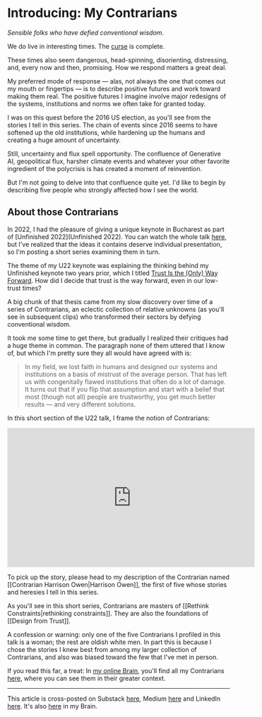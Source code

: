 # Introducing: My Contrarians
 
*Sensible folks who have defied conventional wisdom.* 

We do live in interesting times. The [curse](https://quoteinvestigator.com/2015/12/18/live/) is complete. 

These times also seem dangerous, head-spinning, disorienting, distressing, and, every now and then, promising. How we respond matters a great deal. 

My preferred mode of response — alas, not always the one that comes out my mouth or fingertips — is to describe positive futures and work toward making them real. The positive futures I imagine involve major redesigns of the systems, institutions and norms we often take for granted today. 

I was on this quest before the 2016 US election, as you'll see from the stories I tell in this series. The chain of events since 2016 seems to have softened up the old institutions, while hardening up the humans and creating a huge amount of uncertainty. 

Still, uncertainty and flux spell opportunity. The confluence of Generative AI, geopolitical flux, harsher climate events and whatever your other favorite ingredient of the polycrisis is has created a moment of reinvention. 

But I'm not going to delve into that confluence quite yet. I'd like to begin by describing five people who strongly affected how I see the world. 
## About those Contrarians 

In 2022, I had the pleasure of giving a unique keynote in Bucharest as part of [Unfinished 2022](Unfinished 2022). You can watch the whole talk [here](https://www.youtube.com/watch?v=N47GRiYZ0p8), but I've realized that the ideas it contains deserve individual presentation, so I'm posting a short series examining them in turn. 

The theme of my U22 keynote was explaining the thinking behind my Unfinished keynote two years prior, which I titled [Trust Is the (Only) Way Forward](https://youtu.be/gf3vp0Wquz8). How did I decide that trust is the way forward, even in our low-trust times? 

A big chunk of that thesis came from my slow discovery over time of a series of Contrarians, an eclectic collection of relative unknowns (as you'll see in subsequent clips) who transformed their sectors by defying conventional wisdom. 

It took me some time to get there, but gradually I realized their critiques had a huge theme in common. The paragraph none of them uttered that I know of, but which I'm pretty sure they all would have agreed with is: 

> In my field, we lost faith in humans and designed our systems and institutions on a basis of mistrust of the average person. That has left us with congenitally flawed institutions that often do a lot of damage. It turns out that if you flip that assumption and start with a belief that most (though not all) people are trustworthy, you get much better results — and very different solutions. 

In this short section of the U22 talk, I frame the notion of Contrarians: 

<iframe width="560" height="315" src="https://www.youtube.com/embed/CaEch3vxGGM?si=05bEqy4Yabu81XYb" title="YouTube video player" frameborder="0" allow="accelerometer; autoplay; clipboard-write; encrypted-media; gyroscope; picture-in-picture; web-share" referrerpolicy="strict-origin-when-cross-origin" allowfullscreen></iframe>

To pick up the story, please head to my description of the Contrarian named [[Contrarian Harrison Owen|Harrison Owen]], the first of five whose stories and heresies I tell in this series. 

As you'll see in this short series, Contrarians are masters of [[Rethink Constraints|rethinking constraints]]. They are also the foundations of [[Design from Trust]]. 

A confession or warning: only one of the five Contrarians I profiled in this talk is a woman; the rest are oldish white men. In part this is because I chose the stories I knew best from among my larger collection of Contrarians, and also was biased toward the few that I've met in person. 

If you read this far, a treat: In [my online Brain](https://www.jerrysbrain.com/), you'll find all my Contrarians [here](https://bra.in/4jrdQp), where you can see them in their greater context. 

--- 
This article is cross-posted on Substack [here](), Medium [here]() and LinkedIn [here](). It's also [here](https://bra.in/6j9omR) in my Brain. 